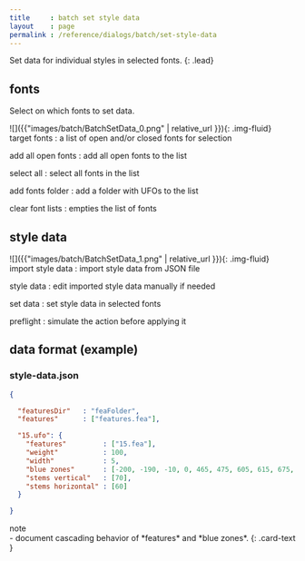 ```yaml
---
title     : batch set style data
layout    : page
permalink : /reference/dialogs/batch/set-style-data
---
```


Set data for individual styles in selected fonts.
{: .lead}


fonts
-----

Select on which fonts to set data.

<div class='row'>

<div class='col-sm' markdown='1'>
![]({{"images/batch/BatchSetData_0.png" | relative_url }}){: .img-fluid}
</div>

<div class='col-sm' markdown='1'>
target fonts
: a list of open and/or closed fonts for selection

add all open fonts
: add all open fonts to the list

select all
: select all fonts in the list

add fonts folder
: add a folder with UFOs to the list

clear font lists
: empties the list of fonts
</div>

</div>


style data
----------

<div class='row'>

<div class='col-sm' markdown='1'>
![]({{"images/batch/BatchSetData_1.png" | relative_url }}){: .img-fluid}
</div>

<div class='col-sm' markdown='1'>
import style data
: import style data from JSON file

style data
: edit imported style data manually if needed

set data
: set style data in selected fonts

preflight
: simulate the action before applying it
</div>

</div>


data format (example)
---------------------

### style-data.json

```json
{

  "featuresDir"   : "feaFolder",
  "features"      : ["features.fea"],

  "15.ufo": {
    "features"         : ["15.fea"],
    "weight"           : 100,
    "width"            : 5,
    "blue zones"       : [-200, -190, -10, 0, 465, 475, 605, 615, 675, 685],
    "stems vertical"   : [70],
    "stems horizontal" : [60]
  }

}
```


<div class="card bg-light my-3">
<div class="card-header">note</div>
<div class="card-body" markdown='1'>
- document cascading behavior of *features* and *blue zones*.
{: .card-text }
</div>
</div>
